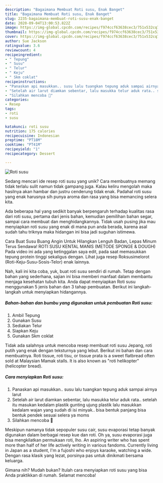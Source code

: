```yaml
---
description: "Bagaimana Membuat Roti susu, Enak Banget"
title: "Bagaimana Membuat Roti susu, Enak Banget"
slug: 2235-bagaimana-membuat-roti-susu-enak-banget
date: 2020-09-04T13:00:53.822Z
image: https://img-global.cpcdn.com/recipes/f974ccf63638cec3/751x532cq70/roti-susu-foto-resep-utama.jpg
thumbnail: https://img-global.cpcdn.com/recipes/f974ccf63638cec3/751x532cq70/roti-susu-foto-resep-utama.jpg
cover: https://img-global.cpcdn.com/recipes/f974ccf63638cec3/751x532cq70/roti-susu-foto-resep-utama.jpg
author: Sue Jackson
ratingvalue: 3.6
reviewcount: 4
recipeingredient:
- " Tepung"
- " Susu"
- " Telur"
- " Keju"
- " Skm coklat"
recipeinstructions:
- "Panaskan api masukkan.. susu lalu tuangkan tepung aduk sampai airnya larut"
- "Setelah air larut diamkan sebentar, lalu masukka telur aduk rata.. setelah itu masukan kedalam plastik gunting ujung plastik lalu masukkan kedalam wajan yang sudah di isi minyak.. bisa bentuk panjang bisa bentuk pendek sesuai selera ya moms"
- "Silahkan mencoba 🤗"
categories:
- Resep
tags:
- roti
- susu

katakunci: roti susu 
nutrition: 175 calories
recipecuisine: Indonesian
preptime: "PT18M"
cooktime: "PT41M"
recipeyield: "1"
recipecategory: Dessert

---
```



![Roti susu](https://img-global.cpcdn.com/recipes/f974ccf63638cec3/751x532cq70/roti-susu-foto-resep-utama.jpg)

Sedang mencari ide resep roti susu yang unik? Cara membuatnya memang tidak terlalu sulit namun tidak gampang juga. Kalau keliru mengolah maka hasilnya akan hambar dan justru cenderung tidak enak. Padahal roti susu yang enak harusnya sih punya aroma dan rasa yang bisa memancing selera kita.

Ada beberapa hal yang sedikit banyak berpengaruh terhadap kualitas rasa dari roti susu, pertama dari jenis bahan, kemudian pemilihan bahan segar, sampai cara membuat dan menghidangkannya. Tidak usah pusing jika mau menyiapkan roti susu yang enak di mana pun anda berada, karena asal sudah tahu triknya maka hidangan ini bisa jadi suguhan istimewa.

Cara Buat Susu Buang Angin Untuk Hilangkan Lenguh Badan, Lepas Minum Terus Sendawa! ROTI SUSU KENTAL MANIS (METODE SPONGE &amp; DOUGH) Pada video ini ada yang ketinggalan saya edit, pada saat memasukkan tepung protein tinggi sekaligus dengan. Lihat juga resep Roksusimelorot (Roti-Keju-Susu-Sosis-Telor) enak lainnya.


Nah, kali ini kita coba, yuk, buat roti susu sendiri di rumah. Tetap dengan bahan yang sederhana, sajian ini bisa memberi manfaat dalam membantu menjaga kesehatan tubuh kita. Anda dapat menyiapkan Roti susu menggunakan 5 jenis bahan dan 3 tahap pembuatan. Berikut ini langkah-langkah untuk menyiapkan hidangannya.

<!--inarticleads1-->

##### Bahan-bahan dan bumbu yang digunakan untuk pembuatan Roti susu:

1. Ambil  Tepung
1. Gunakan  Susu
1. Sediakan  Telur
1. Siapkan  Keju
1. Gunakan  Skm coklat


Tidak ada salahnya untuk mencoba resep membuat roti susu Jepang, roti putih yang enak dengan teksturnya yang lebut. Berikut ini bahan dan cara membuatnya. Roti tissue, roti tisu, or tissue prata is a sweet flatbread often sold at Malaysian Mamak stalls. It is also known as &#34;roti helikopter&#34; (helicopter bread). 

<!--inarticleads2-->

##### Cara menyiapkan Roti susu:

1. Panaskan api masukkan.. susu lalu tuangkan tepung aduk sampai airnya larut
1. Setelah air larut diamkan sebentar, lalu masukka telur aduk rata.. setelah itu masukan kedalam plastik gunting ujung plastik lalu masukkan kedalam wajan yang sudah di isi minyak.. bisa bentuk panjang bisa bentuk pendek sesuai selera ya moms
1. Silahkan mencoba 🤗


Meskipun namanya tidak sepopuler susu cair, susu evaporasi tetap banyak digunakan dalam berbagai resep kue dan roti. Oh ya, susu evaporasi juga bisa mengkilatkan permukaan roti, lho. An aspiring writer who has spent more than half of her life actively writing in various fandoms. Currently living in Japan as a student, I&#39;m a fujoshi who enjoys karaoke, watching a wide. Dengan rasa klasik yang lezat, porsinya pas untuk dinikmati bersama keluarga. 

Gimana nih? Mudah bukan? Itulah cara menyiapkan roti susu yang bisa Anda praktikkan di rumah. Selamat mencoba!
